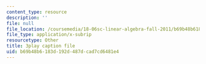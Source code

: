 ```yaml
---
content_type: resource
description: ''
file: null
file_location: /coursemedia/18-06sc-linear-algebra-fall-2011/b69b48b6183d192d487dcad7cd6481e4_VqP2tREMvt0.srt
file_type: application/x-subrip
resourcetype: Other
title: 3play caption file
uid: b69b48b6-183d-192d-487d-cad7cd6481e4
---
```

